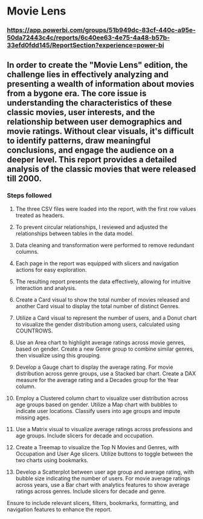 # Movie Lens
### https://app.powerbi.com/groups/51b949dc-83cf-440c-a95e-50da72443c4c/reports/6c40ee63-4e75-4a48-b57b-33efd0fdd145/ReportSection?experience=power-bi
## In order to create the "Movie Lens" edition, the challenge lies in effectively analyzing and presenting a wealth of information about movies from a bygone era. The core issue is understanding the characteristics of these classic movies, user interests, and the relationship between user demographics and movie ratings. Without clear visuals, it's difficult to identify patterns, draw meaningful conclusions, and engage the audience on a deeper level. This report provides a detailed analysis of the classic movies that were released till 2000.

### Steps followed 

1. The three CSV files were loaded into the report, with the first row values treated as headers.
2. To prevent circular relationships, I reviewed and adjusted the relationships between tables in the data model.
3. Data cleaning and transformation were performed to remove redundant columns.
4. Each page in the report was equipped with slicers and navigation actions for easy exploration.
5. The resulting report presents the data effectively, allowing for intuitive interaction and analysis.
  
6. Create a Card visual to show the total number of movies released and another Card visual to display the total number of distinct Genres.

7. Utilize a Card visual to represent the number of users, and a Donut chart to visualize the gender distribution among users, calculated using COUNTROWS.

8. Use an Area chart to highlight average ratings across movie genres, based on gender. Create a new Genre group to combine similar genres, then visualize using this grouping.

9. Develop a Gauge chart to display the average rating. For movie distribution across genre groups, use a Stacked bar chart. Create a DAX measure for the average rating and a Decades group for the Year column.

10. Employ a Clustered column chart to visualize user distribution across age groups based on gender. Utilize a Map chart with bubbles to indicate user locations. Classify users into age groups and impute missing ages.

11. Use a Matrix visual to visualize average ratings across professions and age groups. Include slicers for decade and occupation.

12. Create a Treemap to visualize the Top N Movies and Genres, with Occupation and User Age slicers. Utilize buttons to toggle between the two charts using bookmarks.

13. Develop a Scatterplot between user age group and average rating, with bubble size indicating the number of users. For movie average ratings across years, use a Bar chart with analytics features to show average ratings across genres. Include slicers for decade and genre.

Ensure to include relevant slicers, filters, bookmarks, formatting, and navigation features to enhance the report.
